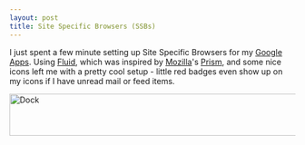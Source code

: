 ```yaml
--- 
layout: post
title: Site Specific Browsers (SSBs)
---
```

I just spent a few minute setting up Site Specific Browsers for my <a href="http://www.google.com/a/">Google Apps</a>. Using <a href="http://fluidapp.com/">Fluid</a>, which was inspired by <a href="http://mozilla.org/">Mozilla</a>'s <a href="http://labs.mozilla.com/2007/10/prism/">Prism</a>, and some nice icons left me with a pretty cool setup - little red badges even show up on my icons if I have unread mail or feed items.

<img src="http://assets.andrewloe.com/2008/5/13/fancy_dock.png" height="74" width="738" alt="Dock" />
